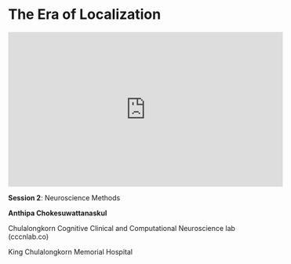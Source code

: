 # The Era of Localization

<iframe width="560" height="315" src="https://www.youtube.com/embed/2X378jmrTQ0" title="YouTube video player" frameborder="0" allow="accelerometer; autoplay; clipboard-write; encrypted-media; gyroscope; picture-in-picture; web-share" allowfullscreen></iframe>

**Session 2**: Neuroscience Methods

**Anthipa Chokesuwattanaskul**

Chulalongkorn Cognitive Clinical and Computational Neuroscience lab (cccnlab.co)

King Chulalongkorn Memorial Hospital